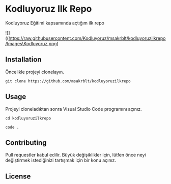 # Kodluyoruz Ilk Repo
Kodluyoruz Eğitimi kapsamında açtığım ilk repo

![]((https://raw.githubusercontent.com/Kodluyoruz/msakrblt/kodluyoruzilkrepo/Images\Kodluyoruz.png)

## Installation

Öncelikle projeyi clonelayın.

`git clone https://github.com/msakrblt/kodluyoruzilkrepo`



## Usage

Projeyi cloneladıktan sonra Visual Studio Code programını açınız.

`cd kodluyoruzilkrepo`

`code .`



## Contributing

Pull requestler kabul edilir. Büyük değişiklikler için, lütfen önce neyi değiştirmek istediğinizi tartışmak için bir konu açınız.



## License

![]()
